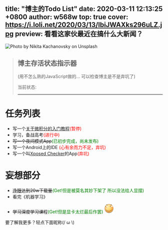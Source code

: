 ﻿title: "博主的Todo List"
date: 2020-03-11 12:13:25 +0800
author: w568w
top: true
cover: https://i.loli.net/2020/03/13/lbiJWAXks296uLZ.jpg
preview: 看看这家伙最近在搞什么大新闻？
---
![Photo by Nikita Kachanovsky on Unsplash](https://i.loli.net/2020/03/13/lbiJWAXks296uLZ.jpg)

> ## 博主存活状态指示器
> (用不怎么熟的JavaScript做的... 可以检查博主是不是弃坑了)
> 
> 当前状态: <div id="tips" style="color:grey; border-bottom:1px solid #000"/></div>  

# 任务列表
+ 写一个[关于微积分的入门教程](https://zybuluo.com/w568w/note/1081202)<span style="color:red;">(暂停)</span>
+ 学习，备战高考<span style="color:red;">(进行中)</span>
+ ~~写一个夜间模式App~~<span style="color:green;">(已初步完成，尚未发布)</span>
+ 写一个Android上的IDE  <span style="color:red;">(心有余而力不足，弃坑)</span>
+ 写一个叫[Xposed Checker](https://www.coolapk.com/apk/190247)的App<span style="color:red;">(弃坑)</span>


# 妄想部分
+ ~~[净眼](https://www.coolapk.com/apk/149408)达到20w下载量~~<span style="color:green;">(Get!但是被莫名其妙下架了 所以没法给人显摆)</span>
+ 看完《机器学习》
- ~~学习深度学习课程~~<span style="color:green;">(Get!但是显卡太烂最后作罢)</span>
![](images/huaji.png)

  
要了解我更多？轻点下面昵称(/ ω \\)

<script src="todo.js">
</script>